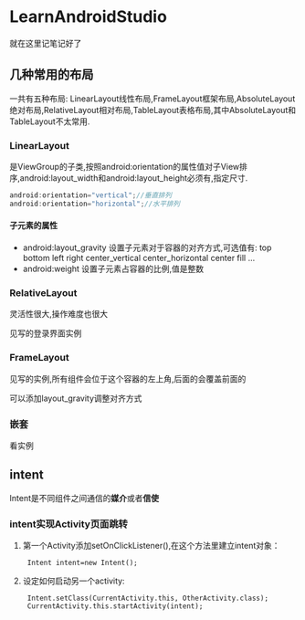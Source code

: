 # LearnAndroidStudio

就在这里记笔记好了

## 几种常用的布局

一共有五种布局: LinearLayout线性布局,FrameLayout框架布局,AbsoluteLayout绝对布局,RelativeLayout相对布局,TableLayout表格布局,其中AbsoluteLayout和TableLayout不太常用.

### LinearLayout

是ViewGroup的子类,按照android:orientation的属性值对子View排序,android:layout_width和android:layout_height必须有,指定尺寸.

```java
android:orientation="vertical";//垂直排列
android:orientation="horizontal";//水平排列
```



#### 子元素的属性

- android:layout_gravity 设置子元素对于容器的对齐方式,可选值有: top bottom left right center_vertical center_horizontal center fill ...
- android:weight 设置子元素占容器的比例,值是整数

### RelativeLayout

灵活性很大,操作难度也很大

见写的登录界面实例

### FrameLayout

见写的实例,所有组件会位于这个容器的左上角,后面的会覆盖前面的

可以添加layout_gravity调整对齐方式

### 嵌套

看实例

## intent
Intent是不同组件之间通信的<strong>媒介</strong>或者<strong>信使</strong>

### intent实现Activity页面跳转
1. 第一个Activity添加setOnClickListener(),在这个方法里建立intent对象：<br>
   ```
    Intent intent=new Intent();
   ```
2. 设定如何启动另一个activity:
   ```
    Intent.setClass(CurrentActivity.this, OtherActivity.class);
    CurrentActivity.this.startActivity(intent);
   ```

